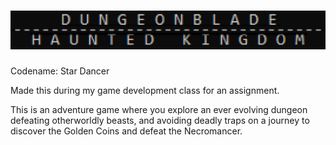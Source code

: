 # ![Logo](https://raw.githubusercontent.com/BitlDevelopmentStudios/Dungeonblade-Haunted-Kingdom/main/graphics/logo.png)
Codename: Star Dancer

Made this during my game development class for an assignment.

This is an adventure game where you explore an ever evolving dungeon defeating otherworldly beasts, and avoiding deadly traps
on a journey to discover the Golden Coins and defeat the Necromancer.
